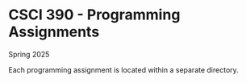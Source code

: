 # CSCI 390 - Programming Assignments

Spring 2025

Each programming assignment is located within a separate directory.
